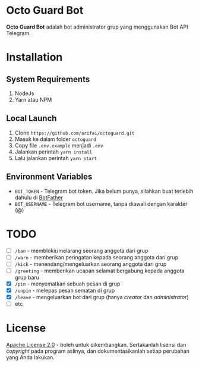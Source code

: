 # Octo Guard Bot

**Octo Guard Bot** adalah bot administrator grup yang menggunakan Bot API Telegram.

# Installation

## System Requirements

1. NodeJs
2. Yarn atau NPM

## Local Launch

1. Clone `https://github.com/arifai/octoguard.git`
2. Masuk ke dalam folder `octoguard`
3. Copy file `.env.example` menjadi `.env`
4. Jalankan perintah `yarn install`
5. Lalu jalankan perintah `yarn start`

## Environment Variables

- `BOT_TOKEN` - Telegram bot token. Jika belum punya, silahkan buat terlebih dahulu di [BotFather]
- `BOT_USERNAME` - Telegram bot username, tanpa diawali dengan karakter (@)

# TODO

- [ ] `/ban` - memblokir/melarang seorang anggota dari grup
- [ ] `/warn` - memberikan peringatan kepada seorang anggota dari grup
- [ ] `/kick` - menendang/mengeluarkan seorang anggota dari grup
- [ ] `/greeting` - memberikan ucapan selamat bergabung kepada anggota grup baru
- [x] `/pin` - menyematkan sebuah pesan di grup
- [x] `/unpin` - melepas pesan sematan di grup
- [x] `/leave` - mengeluarkan bot dari grup (hanya *creator* dan *administrator*)
- [ ] etc

# License

[Apache License 2.0](https://github.com/arifai/octoguard/blob/master/LICENSE) - boleh untuk dikembangkan. Sertakanlah lisensi dan *copyright* pada program aslinya, dan dokumentasikanlah setiap perubahan yang Anda lakukan.

<!-- Link -->
[BotFather]: https://t.me/botfather